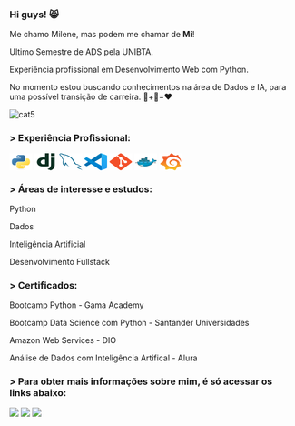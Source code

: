 ### Hi guys! 😸

Me chamo Milene, mas podem me chamar de <b>Mi</b>! <p>
Ultimo Semestre de ADS pela UNIBTA. <p>
Experiência profissional em Desenvolvimento Web com Python. <p>
No momento estou buscando conhecimentos na área de Dados e IA, para uma possível transição de carreira. 🎲+🐍=❤

![cat5](https://github.com/milenemartins/milenemartins/assets/61763972/a056c9d1-b8f4-4bd6-b869-e970e03f63c1)

### > Experiência Profissional:

<div>
  <img align="center" alt="milene-Python" height="30" width="40" src="https://raw.githubusercontent.com/devicons/devicon/master/icons/python/python-original.svg">
  <img align="center" alt="milene-Django" height="30" width="40" src="https://raw.githubusercontent.com/devicons/devicon/master/icons/django/django-plain.svg">
  <img align="center" alt="milene-Django" height="30" width="40" src="https://raw.githubusercontent.com/devicons/devicon/master/icons/mysql/mysql-original.svg">
  <img align="center" alt="milene-Django" height="30" width="40" src="https://raw.githubusercontent.com/devicons/devicon/master/icons/vscode/vscode-original.svg">
  <img align="center" alt="milene-Django" height="30" width="40" src="https://raw.githubusercontent.com/devicons/devicon/master/icons/git/git-original.svg">
  <img align="center" alt="milene-Django" height="30" width="40" src="https://raw.githubusercontent.com/devicons/devicon/master/icons/docker/docker-original.svg">
  <img align="center" alt="milene-Django" height="30" width="40" src="https://raw.githubusercontent.com/devicons/devicon/master/icons/grafana/grafana-original.svg">
</div

<p>

### > Áreas de interesse e estudos:
Python <p>
Dados <p>
Inteligência Artificial <p>
Desenvolvimento Fullstack

### > Certificados:
Bootcamp Python - Gama Academy <p>
Bootcamp Data Science com Python - Santander Universidades <p>
Amazon Web Services - DIO <p>
Análise de Dados com Inteligência Artifical - Alura



### > Para obter mais informações sobre mim, é só acessar os links abaixo:
<div> 
  <a href="https://www.linkedin.com/in/milene-almeida-cordeiro-martins/" target="_blank"><img src="https://img.shields.io/badge/-LinkedIn-%230077B5?style=for-the-badge&logo=linkedin&logoColor=white" target="_blank"></a> 
  <a href="https://instagram.com/mimartins.tech" target="_blank"><img src="https://img.shields.io/badge/-Instagram-%23E4405F?style=for-the-badge&logo=instagram&logoColor=white" target="_blank"></a>
  <a href = "mailto:milene_martins@outlook.com"><img src="https://img.shields.io/badge/Microsoft_Outlook-0078D4?style=for-the-badge&logo=microsoft-outlook&logoColor=white" target="_blank"></a>  
</div>
